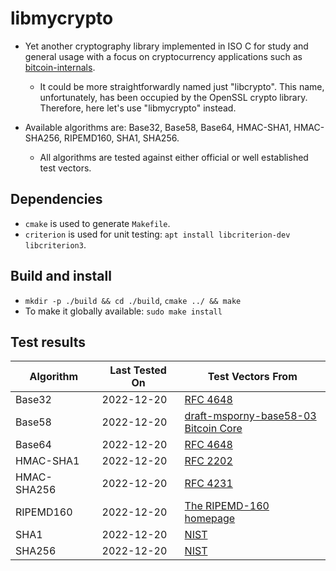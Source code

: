 # libmycrypto

* Yet another cryptography library implemented in ISO C for study and general usage with a focus
on cryptocurrency applications such as [bitcoin-internals](https://github.com/alex-lt-kong/bitcoin-internals).
  * It could be more straightforwardly named just "libcrypto". This name, unfortunately, has been occupied by
    the OpenSSL crypto library. Therefore, here let's use "libmycrypto" instead.

* Available algorithms are: Base32, Base58, Base64, HMAC-SHA1, HMAC-SHA256, RIPEMD160, SHA1, SHA256.
  * All algorithms are tested against either official or well established test vectors.


## Dependencies

* `cmake` is used to generate `Makefile`.
* `criterion` is used for unit testing: `apt install libcriterion-dev libcriterion3`.

## Build and install

* `mkdir -p ./build && cd ./build`, `cmake ../ && make`
* To make it globally available: `sudo make install`

## Test results

| Algorithm     | Last Tested On  | Test Vectors From|
| ------------- | -------------   | ------------- |
| Base32        | 2022-12-20      | [RFC 4648](https://datatracker.ietf.org/doc/html/rfc4648#section-10)|
| Base58        | 2022-12-20      | [draft-msporny-base58-03](https://datatracker.ietf.org/doc/html/draft-msporny-base58-03#section-5)<br />[Bitcoin Core](https://github.com/bitcoin/bitcoin/blob/master/src/test/data/base58_encode_decode.json)|
| Base64        | 2022-12-20      | [RFC 4648](https://datatracker.ietf.org/doc/html/rfc4648#section-10)|<br />[BoringSSL from Google](https://boringssl.googlesource.com/boringssl/+/master/crypto/base64/base64_test.cc)
| HMAC-SHA1     | 2022-12-20      | [RFC 2202](https://datatracker.ietf.org/doc/html/rfc2202)|
| HMAC-SHA256   | 2022-12-20      | [RFC 4231](https://datatracker.ietf.org/doc/html/rfc4231)|
| RIPEMD160     | 2022-12-20      | [The RIPEMD-160 homepage](https://homes.esat.kuleuven.be/~bosselae/ripemd160.html)|
| SHA1          | 2022-12-20      | [NIST](https://csrc.nist.gov/Projects/Cryptographic-Algorithm-Validation-Program/Secure-Hashing)|
| SHA256        | 2022-12-20      | [NIST](https://csrc.nist.gov/Projects/Cryptographic-Algorithm-Validation-Program/Secure-Hashing)|
